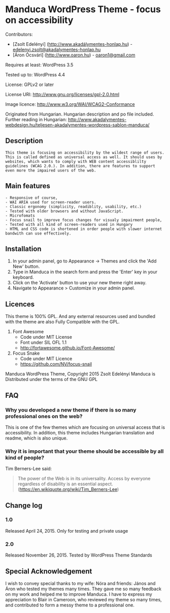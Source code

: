 # Manduca WordPress Theme - focus on accessibility
Contributors: 
- [Zsolt Edelényi] (http://www.akadálymentes-honlap.hu) - edelenyi.zsolt@akadalymentes-honlap.hu
- [Áron Ócsvári] (http://www.oaron.hu) - oaron1@gmail.com

Requires at least: WordPress 3.5

Tested up to: WordPress 4.4

License: GPLv2 or later

License URI: http://www.gnu.org/licenses/gpl-2.0.html

Image licence: http://www.w3.org/WAI/WCAG2-Conformance

Originated from  Hungarian. Hungarian description and po file included.
Further reading in Hungarian: http://www.akadalymentes-webdesign.hu/teljesen-akadalymentes-wordpress-sablon-manduca/


## Description
    This theme is focusing on accessibility by the wildest range of users. This is called defined as universal access as well. It should uses by websites, which wants to comply with WEB content accessiblilty guidelines (WCAG 2.0.). In addition, there are features to support even more the impaired users of the web. 

## Main features

    - Responsive of course,
    - WAI ARIA used for screen-reader users.
    - Classic ergonomy (simplicity, readiblity, usability, etc.)
    - Tested with older browsers and without JavaScript.
    - Microfomats
    - Focus snail to improve focus changes for visualy impairment people,
    - Tested with all kind of screen-readers used in Hungary
    - HTML and CSS code is shortened in order people with slower internet bandwith can use effectively. 

## Installation

1. In your admin panel, go to Appearance -> Themes and click the 'Add New' button.
2. Type in Manduca in the search form and press the 'Enter' key in your keyboard.
3. Click on the 'Activate' button to use your new theme right away.
4. Navigate to Appearance > Customize in your admin panel.

## Licences

This theme is 100% GPL. And any external resources used and bundled with the theme are also Fully Compatible with the GPL.

1. Font Awesome
	- Code under MIT License
	- Font under SIL OFL 1.1 
	- http://fortawesome.github.io/Font-Awesome/
2. Focus Snake
    - Code under MIT Licence
    - https://github.com/NV/focus-snail

Manduca WordPress Theme, Copyright 2015 Zsolt Edelényi 
Manduca is Distributed under the terms of the GNU GPL

## FAQ

### Why you developed a new theme if there is so many professional ones on the web?
This is one of the few themes which are focusing on universal access that is accessibility. In addition, this theme includes Hungarian translation and readme, which is also unique. 
### Why it is important that your theme should be accessible by all kind of people? 
Tim Berners-Lee said:
> The power of the Web is in its universality. Access by everyone regardless of disability is an essential aspect.
(https://en.wikiquote.org/wiki/Tim_Berners-Lee)

## Change log
 
### 1.0
 Released April 24, 2015.
 Only for testing and private usage
 
### 2.0
 Released November 26, 2015. Tested by WordPress Theme Standards
 
 
## Special Acknowledgement

I wish to convey special thanks to my wife: Nóra and friends: János and Áron who tested my themes many times. They gave me so many feedback on my work and helped me to improve Manduca. 
I have to express my appreciation to Blair in Cameroon, who reviewed my theme so many times,  and contributed to form a messy theme to a professional one.


